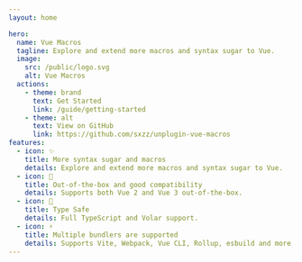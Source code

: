 ```yaml
---
layout: home

hero:
  name: Vue Macros
  tagline: Explore and extend more macros and syntax sugar to Vue.
  image:
    src: /public/logo.svg
    alt: Vue Macros
  actions:
    - theme: brand
      text: Get Started
      link: /guide/getting-started
    - theme: alt
      text: View on GitHub
      link: https://github.com/sxzz/unplugin-vue-macros
features:
  - icon: ✨
    title: More syntax sugar and macros
    details: Explore and extend more macros and syntax sugar to Vue.
  - icon: 💚
    title: Out-of-the-box and good compatibility
    details: Supports both Vue 2 and Vue 3 out-of-the-box.
  - icon: 🦾
    title: Type Safe
    details: Full TypeScript and Volar support.
  - icon: ⚡️
    title: Multiple bundlers are supported
    details: Supports Vite, Webpack, Vue CLI, Rollup, esbuild and more, powered by unplugin.
---
```


